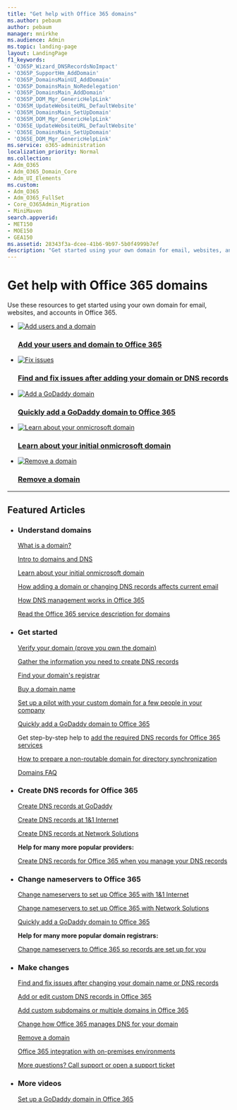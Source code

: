 ```yaml
---
title: "Get help with Office 365 domains"
ms.author: pebaum
author: pebaum
manager: mnirkhe
ms.audience: Admin
ms.topic: landing-page
layout: LandingPage
f1_keywords:
- 'O365P_Wizard_DNSRecordsNoImpact'
- 'O365P_SupportHm_AddDomain'
- 'O365P_DomainsMainUI_AddDomain'
- 'O365P_DomainsMain_NoRedelegation'
- 'O365P_DomainsMain_AddDomain'
- 'O365P_DOM_Mgr_GenericHelpLink'
- 'O365M_UpdateWebsiteURL_DefaultWebsite'
- 'O365M_DomainsMain_SetUpDomain'
- 'O365M_DOM_Mgr_GenericHelpLink'
- 'O365E_UpdateWebsiteURL_DefaultWebsite'
- 'O365E_DomainsMain_SetUpDomain'
- 'O365E_DOM_Mgr_GenericHelpLink'
ms.service: o365-administration
localization_priority: Normal
ms.collection:
- Adm_O365
- Adm_O365_Domain_Core
- Adm_UI_Elements
ms.custom:
- Adm_O365
- Adm_O365_FullSet
- Core_O365Admin_Migration
- MiniMaven
search.appverid:
- MET150
- MOE150
- GEA150
ms.assetid: 28343f3a-dcee-41b6-9b97-5b0f4999b7ef
description: "Get started using your own domain for email, websites, and accounts in Office 365. Learn about domains, make changes to your domain, integrate email and websites, and get tools and tips."
---
```


# Get help with Office 365 domains

Use these resources to get started using your own domain for email, websites, and accounts in Office 365. 
 
<ul class="panelContent cardsFTitle">
    <li>
        <a href="../setup/add-domain.md">
        <div class="cardSize">
            <div class="cardPadding">
                <div class="card">
                    <div class="cardImageOuter">
                        <div class="cardImage">
                            <img src="https://docs.microsoft.com/en-us/office/media/icons/users-people.svg" alt="Add users and a domain" />
                        </div>
                    </div>
                    <div class="cardText">
                        <h3>Add your users and domain to Office 365</h3>
                    </div>
                </div>
            </div>
        </div>
        </a>
    </li>
    <li>
        <a href="find-and-fix-issues.md">
        <div class="cardSize">
            <div class="cardPadding">
                <div class="card">
                    <div class="cardImageOuter">
                        <div class="cardImage">
                            <img src="https://docs.microsoft.com/en-us/office/media/icons/toolbox.svg" alt="Fix issues" />
                        </div>
                    </div>
                    <div class="cardText">
                        <h3>Find and fix issues after adding your domain or DNS records</h3>
                    </div>
                </div>
            </div>
        </div>
        </a>
    </li>
    <li>
        <a href="domain-connect.md">
        <div class="cardSize">
            <div class="cardPadding">
                <div class="card">
                    <div class="cardImageOuter">
                        <div class="cardImage">
                            <img src="https://docs.microsoft.com/en-us/office/media/icons/connector.svg" alt="Add a GoDaddy domain" />
                        </div>
                    </div>
                    <div class="cardText">
                        <h3>Quickly add a GoDaddy domain to Office 365</h3>
                    </div>
                </div>
            </div>
        </div>
        </a>
    </li>
</ul>
<ul class="panelContent cardsFTitle">
    <li>
        <a href="../setup/domains-faq.md#why-do-i-have-an-onmicrosoftcom-domain">
        <div class="cardSize">
            <div class="cardPadding">
                <div class="card">
                    <div class="cardImageOuter">
                        <div class="cardImage">
                            <img src="https://docs.microsoft.com/en-us/office/media/icons/get-started.svg" alt="Learn about your onmicrosoft domain" />
                        </div>
                    </div>
                    <div class="cardText">
                        <h3>Learn about your initial onmicrosoft domain</h3>
                    </div>
                </div>
            </div>
        </div>
        </a>
    </li>
    <li>
        <a href="remove-a-domain.md">
        <div class="cardSize">
            <div class="cardPadding">
                <div class="card">
                    <div class="cardImageOuter">
                        <div class="cardImage">
                            <img src="https://docs.microsoft.com/en-us/office/media/icons/cancel.svg" alt="Remove a domain" />
                        </div>
                    </div>
                    <div class="cardText">
                        <h3>Remove a domain</h3>
                    </div>
                </div>
            </div>
        </div>
        </a>
    </li>
</ul>

---
 
<h2>Featured Articles</h2>
<ul class="panelContent cardsW">
    <li>
        <div class="cardSize">
            <div class="cardPadding">
                <div class="card">
                    <div class="cardText">
                        <h3>Understand domains</h3>
                            <p><a href="what-is-a-domain.md">What is a domain?</a></p>
                            <p><a href="dns-basics.md">Intro to domains and DNS</a></p>
                            <p><a href="../setup/domains-faq.md">Learn about your initial onmicrosoft domain</a></p>
                            <p><a href="../setup/add-domain.md">How adding a domain or changing DNS records affects current email</a></p>
                            <p><a href="../setup/domains-faq.md">How DNS management works in Office 365</a></p>
                            <p><a href="https://go.microsoft.com/fwlink/p/?LinkId=402693">Read the Office 365 service description for domains</a></p>
                    </div>
                </div>
            </div>
        </div>
    </li>
    <li>
        <div class="cardSize">
            <div class="cardPadding">
                <div class="card">
                    <div class="cardText">
                        <h3>Get started</h3>
                            <p><a href="../setup/add-domain.md">Verify your domain (prove you own the domain)</a></p>
                            <p><a href="information-for-dns-records.md">Gather the information you need to create DNS records</a></p>
                            <p><a href="find-your-domain-registrar.md">Find your domain's registrar</a></p>
                            <p><a href="buy-a-domain-name.md">Buy a domain name</a></p>
                            <p><a href="../setup/domains-faq.md#how-to-set-up-an-office-365-pilot">Set up a pilot with your custom domain for a few people in your company</a></p>
                            <p><a href="domain-connect.md">Quickly add a GoDaddy domain to Office 365</a></p>
                            <p>Get step-by-step help to <a href="../dns/create-dns-records-at-any-dns-hosting-provider.md">add the required DNS records for Office 365 services</a></p>
                            <p><a href="https://docs.microsoft.com/en-us/office365/enterprise/prepare-a-non-routable-domain-for-directory-synchronization">How to prepare a non-routable domain for directory synchronization</a></p>
                            <p><a href="../setup/domains-faq.md">Domains FAQ</a></p>
                    </div>
                </div>
            </div>
        </div>
    </li>
    <li>
        <div class="cardSize">
            <div class="cardPadding">
                <div class="card">
                    <div class="cardText">
                        <h3>Create DNS records for Office 365</h3>
                            <p><a href="../dns/create-dns-records-at-godaddy.md">Create DNS records at GoDaddy</a></p>
                            <p><a href="../dns/create-dns-records-at-1-1-internet.md">Create DNS records at 1&amp;1 Internet</a></p>
                            <p><a href="../dns/create-dns-records-at-network-solutions.md">Create DNS records at Network Solutions</a></p>
                            <p><b>Help for many more popular providers:</b></p> 
                            <P><a href="create-dns-records-at-any-dns-hosting-provider-0.md">Create DNS records for Office 365 when you manage your DNS records</a></p>
                    </div>
                </div>
            </div>
        </div>
    </li>
    <li>
        <div class="cardSize">
            <div class="cardPadding">
                <div class="card">
                    <div class="cardText">
                        <h3>Change nameservers to Office 365</h3>
                            <p><a href="../dns/change-nameservers-at-1-1-internet.md">Change nameservers to set up Office 365 with 1&amp;1 Internet</a></p>
                            <p><a href="../dns/change-nameservers-at-network-solutions.md">Change nameservers to set up Office 365 with Network Solutions</a></p>
                            <p><a href="domain-connect.md">Quickly add a GoDaddy domain to Office 365</a></p>
                            <p><b>Help for many more popular domain registrars:</b></P> 
                            <p><a href="../get-help-with-domains/set-up-your-domain-host-specific-instructions.md">Change nameservers to Office 365 so records are set up for you</a></p>
                    </div>
                </div>
            </div>
        </div>
    </li>
    <li>
        <div class="cardSize">
            <div class="cardPadding">
                <div class="card">
                    <div class="cardText">
                        <h3>Make changes</h3>
                            <p><a href="find-and-fix-issues.md">Find and fix issues after changing your domain name or DNS records</a></p>
                            <p><a href="../dns/add-or-edit-custom-dns-records.md">Add or edit custom DNS records in Office 365</a></p>
                            <p><a href="../setup/domains-faq.md#can-i-add-custom-subdomains-or-multiple-domains-to-office-365">Add custom subdomains or multiple domains in Office 365</a></p>
                            <p><a href="../setup/domains-faq.md#how-do-i-change-how-my-dns-records-are-managed-in-office-365">Change how Office 365 manages DNS for your domain</a></p>
                            <p><a href="remove-a-domain.md">Remove a domain</a></p>
                            <p><a href="https://docs.microsoft.com/en-us/office365/enterprise/office-365-integration">Office 365 integration with on-premises environments</a></p>
                            <p><a href="../contact-support-for-business-products.md">More questions? Call support or open a support ticket</a></p>
                    </div>
                </div>
            </div>
        </div>
    </li>
    <li>
        <div class="cardSize">
            <div class="cardPadding">
                <div class="card">
                    <div class="cardText">
                        <h3>More videos</h3>
                            <p><a href="../dns/create-dns-records-at-godaddy-0.md">Set up a GoDaddy domain in Office 365</a></p>
                    </div>
                </div>
            </div>
        </div>
    </li>
</ul>
